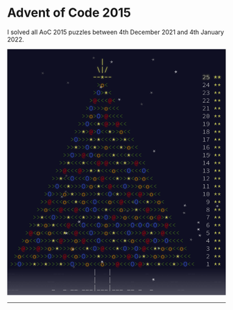 # Advent of Code 2015 #
I solved all AoC 2015 puzzles between
4th December 2021 and 4th January 2022.

![aoc 2015 x-mas tree](ressources/Screenshot%202022-01-04%20085531.png)

---
